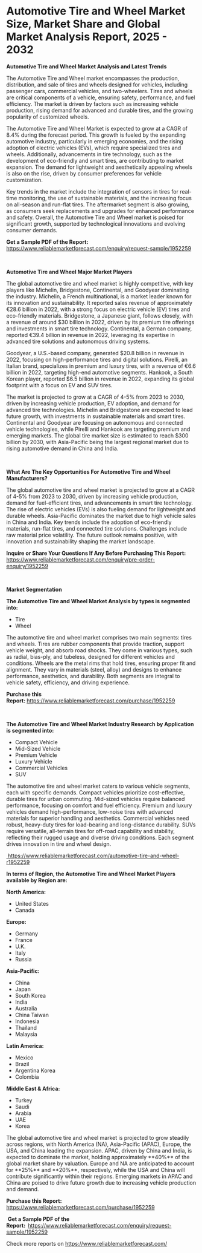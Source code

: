 <p><h1>Automotive Tire and Wheel Market Size, Market Share and Global Market Analysis Report, 2025 - 2032</h1></p><p><strong>Automotive Tire and Wheel Market Analysis and Latest Trends</strong></p>
<p><p>The Automotive Tire and Wheel market encompasses the production, distribution, and sale of tires and wheels designed for vehicles, including passenger cars, commercial vehicles, and two-wheelers. Tires and wheels are critical components of a vehicle, ensuring safety, performance, and fuel efficiency. The market is driven by factors such as increasing vehicle production, rising demand for advanced and durable tires, and the growing popularity of customized wheels.</p><p>The Automotive Tire and Wheel Market is expected to grow at a CAGR of 8.4% during the forecast period. This growth is fueled by the expanding automotive industry, particularly in emerging economies, and the rising adoption of electric vehicles (EVs), which require specialized tires and wheels. Additionally, advancements in tire technology, such as the development of eco-friendly and smart tires, are contributing to market expansion. The demand for lightweight and aesthetically appealing wheels is also on the rise, driven by consumer preferences for vehicle customization.</p><p>Key trends in the market include the integration of sensors in tires for real-time monitoring, the use of sustainable materials, and the increasing focus on all-season and run-flat tires. The aftermarket segment is also growing, as consumers seek replacements and upgrades for enhanced performance and safety. Overall, the Automotive Tire and Wheel market is poised for significant growth, supported by technological innovations and evolving consumer demands.</p></p>
<p><strong>Get a Sample PDF of the Report:&nbsp;</strong> <a href="https://www.reliablemarketforecast.com/enquiry/request-sample/1952259?utm_campaign=1108&utm_medium=2&utm_source=Github&utm_content=ia&utm_term=23012025&utm_id=automotive-tire-and-wheel">https://www.reliablemarketforecast.com/enquiry/request-sample/1952259</a></p>
<p>&nbsp;</p>
<p><strong>Automotive Tire and Wheel Major Market Players</strong></p>
<p><p>The global automotive tire and wheel market is highly competitive, with key players like Michelin, Bridgestone, Continental, and Goodyear dominating the industry. Michelin, a French multinational, is a market leader known for its innovation and sustainability. It reported sales revenue of approximately €28.6 billion in 2022, with a strong focus on electric vehicle (EV) tires and eco-friendly materials. Bridgestone, a Japanese giant, follows closely, with a revenue of around $30 billion in 2022, driven by its premium tire offerings and investments in smart tire technology. Continental, a German company, reported €39.4 billion in revenue in 2022, leveraging its expertise in advanced tire solutions and autonomous driving systems.</p><p>Goodyear, a U.S.-based company, generated $20.8 billion in revenue in 2022, focusing on high-performance tires and digital solutions. Pirelli, an Italian brand, specializes in premium and luxury tires, with a revenue of €6.6 billion in 2022, targeting high-end automotive segments. Hankook, a South Korean player, reported $6.5 billion in revenue in 2022, expanding its global footprint with a focus on EV and SUV tires.</p><p>The market is projected to grow at a CAGR of 4-5% from 2023 to 2030, driven by increasing vehicle production, EV adoption, and demand for advanced tire technologies. Michelin and Bridgestone are expected to lead future growth, with investments in sustainable materials and smart tires. Continental and Goodyear are focusing on autonomous and connected vehicle technologies, while Pirelli and Hankook are targeting premium and emerging markets. The global tire market size is estimated to reach $300 billion by 2030, with Asia-Pacific being the largest regional market due to rising automotive demand in China and India.</p></p>
<p>&nbsp;</p>
<p><strong>What Are The Key Opportunities For Automotive Tire and Wheel Manufacturers?</strong></p>
<p><p>The global automotive tire and wheel market is projected to grow at a CAGR of 4-5% from 2023 to 2030, driven by increasing vehicle production, demand for fuel-efficient tires, and advancements in smart tire technology. The rise of electric vehicles (EVs) is also fueling demand for lightweight and durable wheels. Asia-Pacific dominates the market due to high vehicle sales in China and India. Key trends include the adoption of eco-friendly materials, run-flat tires, and connected tire solutions. Challenges include raw material price volatility. The future outlook remains positive, with innovation and sustainability shaping the market landscape.</p></p>
<p><strong>Inquire or Share Your Questions If Any Before Purchasing This Report:</strong> <a href="https://www.reliablemarketforecast.com/enquiry/pre-order-enquiry/1952259?utm_campaign=1108&utm_medium=2&utm_source=Github&utm_content=ia&utm_term=23012025&utm_id=automotive-tire-and-wheel">https://www.reliablemarketforecast.com/enquiry/pre-order-enquiry/1952259</a></p>
<p>&nbsp;</p>
<p><strong>Market Segmentation</strong></p>
<p><strong>The Automotive Tire and Wheel Market Analysis by types is segmented into:</strong></p>
<p><ul><li>Tire</li><li>Wheel</li></ul></p>
<p><p>The automotive tire and wheel market comprises two main segments: tires and wheels. Tires are rubber components that provide traction, support vehicle weight, and absorb road shocks. They come in various types, such as radial, bias-ply, and tubeless, designed for different vehicles and conditions. Wheels are the metal rims that hold tires, ensuring proper fit and alignment. They vary in materials (steel, alloy) and designs to enhance performance, aesthetics, and durability. Both segments are integral to vehicle safety, efficiency, and driving experience.</p></p>
<p><strong>Purchase this Report:&nbsp;</strong><a href="https://www.reliablemarketforecast.com/purchase/1952259?utm_campaign=1108&utm_medium=2&utm_source=Github&utm_content=ia&utm_term=23012025&utm_id=automotive-tire-and-wheel">https://www.reliablemarketforecast.com/purchase/1952259</a></p>
<p>&nbsp;</p>
<p><strong>The Automotive Tire and Wheel Market Industry Research by Application is segmented into:</strong></p>
<p><ul><li>Compact Vehicle</li><li>Mid-Sized Vehicle</li><li>Premium Vehicle</li><li>Luxury Vehicle</li><li>Commercial Vehicles</li><li>SUV</li></ul></p>
<p><p>The automotive tire and wheel market caters to various vehicle segments, each with specific demands. Compact vehicles prioritize cost-effective, durable tires for urban commuting. Mid-sized vehicles require balanced performance, focusing on comfort and fuel efficiency. Premium and luxury vehicles demand high-performance, low-noise tires with advanced materials for superior handling and aesthetics. Commercial vehicles need robust, heavy-duty tires for load-bearing and long-distance durability. SUVs require versatile, all-terrain tires for off-road capability and stability, reflecting their rugged usage and diverse driving conditions. Each segment drives innovation in tire and wheel design.</p></p>
<p><a href="https://www.reliablemarketforecast.com/automotive-tire-and-wheel-r1952259?utm_campaign=1108&utm_medium=2&utm_source=Github&utm_content=ia&utm_term=23012025&utm_id=automotive-tire-and-wheel">&nbsp;https://www.reliablemarketforecast.com/automotive-tire-and-wheel-r1952259</a></p>
<p><strong>In terms of Region, the Automotive Tire and Wheel Market Players available by Region are:</strong></p>
<p>
    <p> <strong> North America: </strong>
        <ul>
            <li>United States</li>
            <li>Canada</li>
        </ul>
        </p> 
    <p> <strong> Europe: </strong>
        <ul>
            <li>Germany</li>
            <li>France</li>
            <li>U.K.</li>
            <li>Italy</li>
            <li>Russia</li>
        </ul>
        </p> 
    <p> <strong> Asia-Pacific: </strong>
        <ul>
            <li>China</li>
            <li>Japan</li>
            <li>South Korea</li>
            <li>India</li>
            <li>Australia</li>
            <li>China Taiwan</li>
            <li>Indonesia</li>
            <li>Thailand</li>
            <li>Malaysia</li>
        </ul>
        </p> 
    <p> <strong> Latin America: </strong>
        <ul>
            <li>Mexico</li>
            <li>Brazil</li>
            <li>Argentina Korea</li>
            <li>Colombia</li>
        </ul>
        </p> 
    <p> <strong> Middle East & Africa: </strong>
        <ul>
            <li>Turkey</li>
            <li>Saudi</li>
            <li>Arabia</li>
            <li>UAE</li>
            <li>Korea</li>
        </ul>
    </p>
    </p>
<p><p>The global automotive tire and wheel market is projected to grow steadily across regions, with North America (NA), Asia-Pacific (APAC), Europe, the USA, and China leading the expansion. APAC, driven by China and India, is expected to dominate the market, holding approximately **40%** of the global market share by valuation. Europe and NA are anticipated to account for **25%** and **20%**, respectively, while the USA and China will contribute significantly within their regions. Emerging markets in APAC and China are poised to drive future growth due to increasing vehicle production and demand.</p></p>
<p><strong>Purchase this Report: </strong><a href="https://www.reliablemarketforecast.com/purchase/1952259?utm_campaign=1108&utm_medium=2&utm_source=Github&utm_content=ia&utm_term=23012025&utm_id=automotive-tire-and-wheel">https://www.reliablemarketforecast.com/purchase/1952259</a></p>
<p>&nbsp;<strong>Get a Sample PDF of the Report:&nbsp;&nbsp;</strong><a href="https://www.reliablemarketforecast.com/enquiry/request-sample/1952259?utm_campaign=1108&utm_medium=2&utm_source=Github&utm_content=ia&utm_term=23012025&utm_id=automotive-tire-and-wheel">https://www.reliablemarketforecast.com/enquiry/request-sample/1952259</a></p>
<p><strong></strong></p>
<p>Check more reports on <a href="https://www.reliablemarketforecast.com/?utm_campaign=1108&utm_medium=2&utm_source=Github&utm_content=ia&utm_term=23012025&utm_id=automotive-tire-and-wheel">https://www.reliablemarketforecast.com/</a></p>